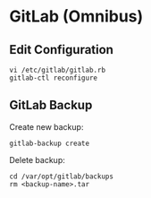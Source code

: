 # GitLab (Omnibus)

## Edit Configuration

```shell
vi /etc/gitlab/gitlab.rb
gitlab-ctl reconfigure
```

## GitLab Backup

Create new backup:

```shell
gitlab-backup create
```

Delete backup:

```shell
cd /var/opt/gitlab/backups
rm <backup-name>.tar
```
